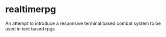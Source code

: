# realtimerpg
An attempt to introduce a responsive terminal based combat system to be used in text based rpgs
